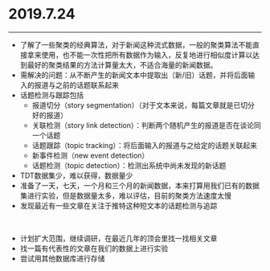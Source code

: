 ﻿# 2019.7.24

---

* 了解了一些聚类的经典算法，对于新闻这种流式数据，一般的聚类算法不能直接拿来使用，也不能一次性把所有数据作为输入，反复地进行相似度计算以达到最好的聚类结果的方法计算量太大，不适合海量的新闻数据。
* 需解决的问题：从不断产生的新闻文本中提取出（新/旧）话题，并将后面输入的报道与之前的话题联系起来
* 话题检测与跟踪包括
    * 报道切分（story segmentation）（对于文本来说，每篇文章就是已切分好的报道）
    * 关联检测（story link detection）：判断两个随机产生的报道是否在谈论同一个话题
    * 话题跟踪（topic tracking）：将后面输入的报道与之给定的话题关联起来
    * 新事件检测（new event detection）
    * 话题检测（topic detection）：检测出系统中尚未发现的新话题
* TDT数据集少，难以获得，数据量少
* 准备了一天，七天，一个月和三个月的新闻数据，本来打算用我们已有的数据集进行实验，但是数据量太多，难以评估，目前的聚类方法速度太慢
* 发现最近有一些文章在关注于推特这种短文本的话题检测与追踪
<br>

* 计划扩大范围，继续调研，在最近几年的顶会里找一找相关文章
* 找一篇有代表性的文章在我们的数据上进行实验
* 尝试用其他数据库进行存储




